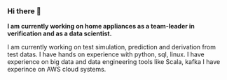 ### Hi there 👋

**I am currently working on home appliances as a team-leader in verification and as a data scientist.**

I am currently working on test simulation, prediction and derivation from test datas.
I have hands on experience with python, sql, linux.
I have experience on big data and data engineering tools like Scala, kafka
I have experince on AWS cloud systems.

<!--
**BenTata-86/BenTata-86** is a ✨ _special_ ✨ repository because its `README.md` (this file) appears on your GitHub profile.
